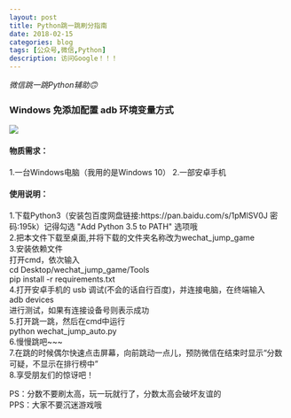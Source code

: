 ```yaml
---
layout: post
title: Python跳一跳刷分指南
date: 2018-02-15
categories: blog
tags: [公众号,微信,Python]
description: 访问Google！！！
---
```


_微信跳一跳Python辅助🙃_
<h3>Windows 免添加配置 adb 环境变量方式</h3>
<img src="http://nzr2ybsda.qnssl.com/images/74643/FgUPXs0kHPOf4r4YUaHYI8acZ1et.JPG?imageMogr2/strip/thumbnail/1920x9000%3E/quality/90!/interlace/1/format/jpg">
<h4>物质需求：</h4>
1.一台Windows电脑（我用的是Windows 10）
2.一部安卓手机

<h4>使用说明：</h4>
1.下载Python3（安装包百度网盘链接:https://pan.baidu.com/s/1pMlSV0J 密码:195k）记得勾选 "Add Python 3.5 to PATH" 选项哦<br>
2.把本文件下载至桌面,并将下载的文件夹名称改为wechat_jump_game<br>
3.安装依赖文件<br>
打开cmd，依次输入<br/>
cd Desktop/wechat_jump_game/Tools<br>
pip install -r requirements.txt<br>
4.打开安卓手机的 usb 调试(不会的话自行百度)，并连接电脑，在终端输入<br>
adb devices<br>
进行测试，如果有连接设备号则表示成功<br/>
5.打开跳一跳，然后在cmd中运行<br>
python wechat_jump_auto.py<br>
6.慢慢跳吧~~~<br>
7.在跳的时候偶尔快速点击屏幕，向前跳动一点儿，预防微信在结束时显示“分数可疑，不显示在排行榜中”<br>
8.享受朋友们的惊讶吧！<br>

PS：分数不要刷太高，玩一玩就行了，分数太高会破坏友谊的<br>
PPS：大家不要沉迷游戏哦